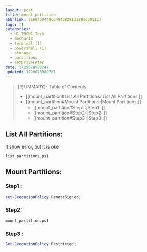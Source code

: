 ```yaml
---
layout: post
title: mount_partition
abbrlink: 91b0f504496d494b82912880adb011c7
tags: []
categories:
  - H1_T9OH1_Tech
  - mechanic
  - terminal (1)
  - powershell (1)
  - storage
  - partitions
  - setDriveLeter
date: 1729078900747
updated: 1729078900761
---
```


> \[!SUMMARY]- Table of Contents
>
> - \[\[mount\_partition#List All Partitions:|List All Partitions:]]
> - \[\[mount\_partition#Mount Partitions:|Mount Partitions:]]
>   - \[\[mount\_partition#Step1 :|Step1 :]]
>   - \[\[mount\_partition#Step2: |Step2: ]]
>   - \[\[mount\_partition#Step3 :|Step3 :]]

## List All Partitions:

It show error, but it is oke

```include powershell 
list_partitions.ps1
```

## Mount Partitions:

### Step1 :

```powershell
set-ExecutionPolicy RemoteSigned;
```

### Step2:

```include powershell 
mount_partition.ps1
```

### Step3 :

```powershell
Set-ExecutionPolicy Restricted;
```
